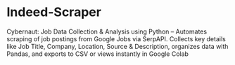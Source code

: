 # Indeed-Scraper
Cybernaut: Job Data Collection &amp; Analysis using Python – Automates scraping of job postings from Google Jobs via SerpAPI. Collects key details like Job Title, Company, Location, Source &amp; Description, organizes data with Pandas, and exports to CSV or views instantly in Google Colab
